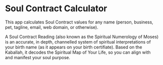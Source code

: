 # Soul Contract Calculator

This app calculates Soul Contract values for any name (person, business, pet, tagline, email, web domain, or otherwise).

A Soul Contract Reading (also known as the Spiritual Numerology of Moses) is an accurate, in depth, channelled system of spiritual interpretations of your birth name (as it appears on your birth certifiate). Based on the Kaballah, it decodes the Spiritual Map of Your Life, so you can align with and manifest your soul purpose.
